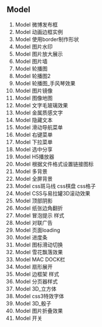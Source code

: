 ## Model

1. Model 微博发布框
2. Model 动画边框实例
3. Model 使用border制作形状
4. Model 图片水印
5. Model 图片放大展示
6. Model 图片墙
7. Model 轮播图
8. Model 轮播图2
9. Model 轮播图_手风琴效果
10. Model 图片镜像
11. Model 图像地图
12. Model 文字毛玻璃效果
13. Model 金属质感文字
14. Model 隐藏文本
15. Model 滑动导航菜单
16. Model 右键菜单
17. Model 下拉菜单
18. Model 选中分享
19. Model H5播放器
20. Model 根据文件格式设置链接图标
21. Model 多背景
22. Model 全屏背景
23. Model css斑马线 css棋盘 css格子
24. Model CSS与易拉罐3D滚动效果
25. Model 顶部阴影
26. Model 纸张边角翻折
27. Model 冒泡提示 样式
28. Model 对联广告
29. Model 页面loading
30. Model 进度条
31. Model 图标滑动切换
32. Model 雪花飘落效果
33. Model MAC DOCK栏
34. Model 扇形展开
35. Model 边框架 样式
36. Model 分页器样式
37. Model 3D_立方体
38. Model css3特效字体
39. Model 3D_骰子
40. Model 图片折叠效果
41. Model 开关
